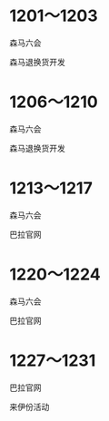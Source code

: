 # 1201～1203

森马六会

森马退换货开发

# 1206～1210

森马六会

森马退换货开发

# 1213～1217

森马六会

巴拉官网

# 1220～1224

森马六会

巴拉官网

# 1227～1231

巴拉官网

来伊份活动
